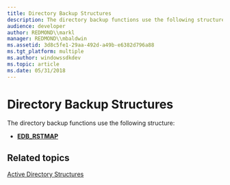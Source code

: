 ```yaml
---
title: Directory Backup Structures
description: The directory backup functions use the following structure.
audience: developer
author: REDMOND\\markl
manager: REDMOND\\mbaldwin
ms.assetid: 3d8c5fe1-29aa-492d-a49b-e6382d796a88
ms.tgt_platform: multiple
ms.author: windowssdkdev
ms.topic: article
ms.date: 05/31/2018
---
```


# Directory Backup Structures

The directory backup functions use the following structure:

-   [**EDB\_RSTMAP**](edb-rstmap.md)

## Related topics

<dl> <dt>

[Active Directory Structures](structures-in-active-directory-domain-services.md)
</dt> </dl>

 

 





